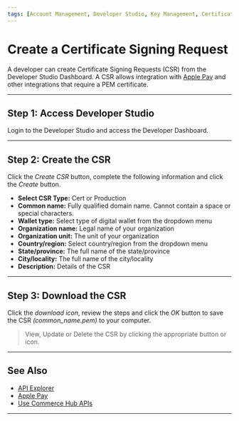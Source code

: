 ```yaml
---
tags: [Account Management, Developer Studio, Key Management, Certificate, CSR, Apple Pay]
---
```


# Create a Certificate Signing Request

A developer can create Certificate Signing Requests (CSR) from the Developer Studio Dashboard. A CSR allows integration with [Apple Pay](?path=docs/Online-Mobile-Digital/Wallets-AltPayments/Apple-Pay/Apple-Pay.md) and other integrations that require a PEM certificate.

---

## Step 1: Access Developer Studio

Login to the Developer Studio and access the Developer Dashboard.

---

## Step 2: Create the CSR

Click the *Create CSR* button, complete the following information and click the *Create* button.

- **Select CSR Type:** Cert or Production
- **Common name:** Fully qualified domain name. Cannot contain a space or special characters.
- **Wallet type:** Select type of digital wallet from the dropdown menu
- **Organization name:** Legal name of your organization
- **Organization unit:** The unit of your organization
- **Country/region:** Select country/region from the dropdown menu
- **State/province:** The full name of the state/province
- **City/locality:** The full name of the city/locality
- **Description:** Details of the CSR

---

## Step 3: Download the CSR

Click the *download icon*, review the steps and click the *OK* button to save the CSR *(common_name.pem)* to your computer.

<!-- theme: info -->
> View, Update or Delete the CSR by clicking the appropriate button or icon.

---

## See Also

- [API Explorer](../api/?type=post&path=/payments/v1/charges)
- [Apple Pay](?path=docs/Online-Mobile-Digital/Wallets-AltPayments/Apple-Pay/Apple-Pay.md)
- [Use Commerce Hub APIs](?path=docs/Resources/API-Documents/Use-Our-APIs.md)

---
